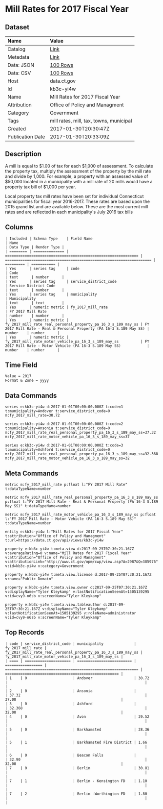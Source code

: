 # Mill Rates for 2017 Fiscal Year

## Dataset

| Name | Value |
| :--- | :---- |
| Catalog | [Link](https://catalog.data.gov/dataset/mill-rates-for-2017-fiscal-year) |
| Metadata | [Link](https://data.ct.gov/api/views/kb3c-yi4w) |
| Data: JSON | [100 Rows](https://data.ct.gov/api/views/kb3c-yi4w/rows.json?max_rows=100) |
| Data: CSV | [100 Rows](https://data.ct.gov/api/views/kb3c-yi4w/rows.csv?max_rows=100) |
| Host | data.ct.gov |
| Id | kb3c-yi4w |
| Name | Mill Rates for 2017 Fiscal Year |
| Attribution | Office of Policy and Managment |
| Category | Government |
| Tags | mill rates, mill, tax, towns, municipal |
| Created | 2017-01-30T20:30:47Z |
| Publication Date | 2017-01-30T20:33:09Z |

## Description

A mill is equal to $1.00 of tax for each $1,000 of assessment. To calculate the property tax, multiply the assessment of the property by the mill rate and divide by 1,000. For example, a property with an assessed value of $50,000 located in a municipality with a mill rate of 20 mills would have a property tax bill of $1,000 per year.

Local property tax mill rates have been set for individual Connecticut municipalities for fiscal year 2016-2017. These rates are based upon the 2015 grand list and are available below. These are the most current mill rates and are reflected in each municipality's July 2016 tax bills

## Columns

```ls
| Included | Schema Type    | Field Name                                                    | Name                                                                | Data Type | Render Type |
| ======== | ============== | ============================================================= | =================================================================== | ========= | =========== |
| Yes      | series tag     | code                                                          | Code                                                                | text      | number      |
| Yes      | series tag     | service_district_code                                         | Service District Code                                               | text      | number      |
| Yes      | series tag     | municipality                                                  | Municipality                                                        | text      | text        |
| Yes      | numeric metric | fy_2017_mill_rate                                             | FY 2017 Mill Rate                                                   | number    | number      |
| Yes      | numeric metric | fy_2017_mill_rate_real_personal_property_pa_16_3_s_189_may_ss | FY 2017 Mill Rate - Real & Personal Property (PA 16-3 S.189 May SS) | number    | number      |
| Yes      | numeric metric | fy_2017_mill_rate_motor_vehicle_pa_16_3_s_189_may_ss          | FY 2017 Mill Rate - Motor Vehicle (PA 16-3 S.189 May SS)            | number    | number      |
```

## Time Field

```ls
Value = 2017
Format & Zone = yyyy
```

## Data Commands

```ls
series e:kb3c-yi4w d:2017-01-01T00:00:00.000Z t:code=1 t:municipality=Andover t:service_district_code=0 m:fy_2017_mill_rate=30.72

series e:kb3c-yi4w d:2017-01-01T00:00:00.000Z t:code=2 t:municipality=Ansonia t:service_district_code=0 m:fy_2017_mill_rate_real_personal_property_pa_16_3_s_189_may_ss=37.32 m:fy_2017_mill_rate_motor_vehicle_pa_16_3_s_189_may_ss=37

series e:kb3c-yi4w d:2017-01-01T00:00:00.000Z t:code=3 t:municipality=Ashford t:service_district_code=0 m:fy_2017_mill_rate_real_personal_property_pa_16_3_s_189_may_ss=32.368 m:fy_2017_mill_rate_motor_vehicle_pa_16_3_s_189_may_ss=32
```

## Meta Commands

```ls
metric m:fy_2017_mill_rate p:float l:"FY 2017 Mill Rate" t:dataTypeName=number

metric m:fy_2017_mill_rate_real_personal_property_pa_16_3_s_189_may_ss p:float l:"FY 2017 Mill Rate - Real & Personal Property (PA 16-3 S.189 May SS)" t:dataTypeName=number

metric m:fy_2017_mill_rate_motor_vehicle_pa_16_3_s_189_may_ss p:float l:"FY 2017 Mill Rate - Motor Vehicle (PA 16-3 S.189 May SS)" t:dataTypeName=number

entity e:kb3c-yi4w l:"Mill Rates for 2017 Fiscal Year" t:attribution="Office of Policy and Managment" t:url=https://data.ct.gov/api/views/kb3c-yi4w

property e:kb3c-yi4w t:meta.view d:2017-09-25T07:30:21.167Z v:averageRating=0 v:name="Mill Rates for 2017 Fiscal Year" v:attribution="Office of Policy and Managment" v:attributionLink="http://www.ct.gov/opm/cwp/view.asp?A=2987&Q=385976" v:id=kb3c-yi4w v:category=Government

property e:kb3c-yi4w t:meta.view.license d:2017-09-25T07:30:21.167Z v:name="Public Domain"

property e:kb3c-yi4w t:meta.view.owner d:2017-09-25T07:30:21.167Z v:displayName="Tyler Kleykamp" v:lastNotificationSeenAt=1505139295 v:id=cvy9-n6sb v:screenName="Tyler Kleykamp"

property e:kb3c-yi4w t:meta.view.tableauthor d:2017-09-25T07:30:21.167Z v:displayName="Tyler Kleykamp" v:lastNotificationSeenAt=1505139295 v:roleName=administrator v:id=cvy9-n6sb v:screenName="Tyler Kleykamp"
```

## Top Records

```ls
| code | service_district_code | municipality              | fy_2017_mill_rate | fy_2017_mill_rate_real_personal_property_pa_16_3_s_189_may_ss | fy_2017_mill_rate_motor_vehicle_pa_16_3_s_189_may_ss | 
| ==== | ===================== | ========================= | ================= | ============================================================= | ==================================================== | 
| 1    | 0                     | Andover                   | 30.72             |                                                               |                                                      | 
| 2    | 0                     | Ansonia                   |                   | 37.32                                                         | 37.00                                                | 
| 3    | 0                     | Ashford                   |                   | 32.368                                                        | 32.00                                                | 
| 4    | 0                     | Avon                      | 29.52             |                                                               |                                                      | 
| 5    | 0                     | Barkhamsted               | 28.36             |                                                               |                                                      | 
| 5    | 1                     | Barkhamsted Fire District | 1.66              |                                                               |                                                      | 
| 6    | 0                     | Beacon Falls              |                   | 32.90                                                         | 32.00                                                | 
| 7    | 0                     | Berlin                    | 30.81             |                                                               |                                                      | 
| 7    | 1                     | Berlin - Kensington FD    | 1.10              |                                                               |                                                      | 
| 7    | 2                     | Berlin -Worthington FD    | 1.80              |                                                               |                                                      | 
```